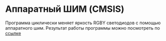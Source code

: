 # Аппаратный ШИМ (CMSIS)

Программа циклически меняет яркость RGBY светодиодов с помощью аппаратного шим. Результат работы программы можно посмотреть по [ссылке](https://imgur.com/a/hAmdTCB)
